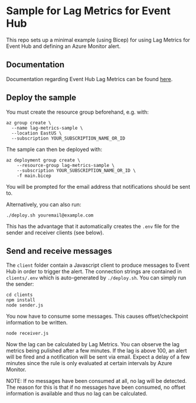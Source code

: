 # Sample for Lag Metrics for Event Hub

This repo sets up a minimal example (using Bicep) for using 
Lag Metrics for Event Hub and defining an Azure Monitor alert.

## Documentation

Documentation regarding Event Hub Lag Metrics can be found [here](https://huditech.github.io/lag-metrics/).

## Deploy the sample

You must create the resource group beforehand, e.g. with:

```
az group create \
  --name lag-metrics-sample \
  --location EastUS \
  --subscription YOUR_SUBSCRIPTION_NAME_OR_ID
```

The sample can then be deployed with:

```
az deployment group create \
    --resource-group lag-metrics-sample \
    --subscription YOUR_SUBSCRIPTION_NAME_OR_ID \
    -f main.bicep
```

You will be prompted for the email address that notifications should be sent to.

Alternatively, you can also run:

```
./deploy.sh youremail@example.com
```

This has the advantage that it automatically creates the `.env` file for the sender and receiver 
clients (see below).

## Send and receive messages

The `client` folder contain a Javascript client to produce messages
to Event Hub in order to trigger the alert. The connection strings are contained
in `clients/.env` which is auto-generated by `./deploy.sh`. You can simply run the sender:

```
cd clients
npm install
node sender.js
```

You now have to consume some messages. This causes offset/checkpoint information to be written.

```
node receiver.js
```

Now the lag can be calculated by Lag Metrics. You can observe the lag metrics being pulished after a few minutes. If the lag is above 100, an alert will be fired and a notification will be sent
via email. Expect a delay of a few minutes since the rule is only evaluated at certain intervals
by Azure Monitor.

NOTE: If no messages have been consumed at all, no lag will be detected. The reason for this is
that if no messages have been consumed, no offset information is available and thus no lag can 
be calculated. 

